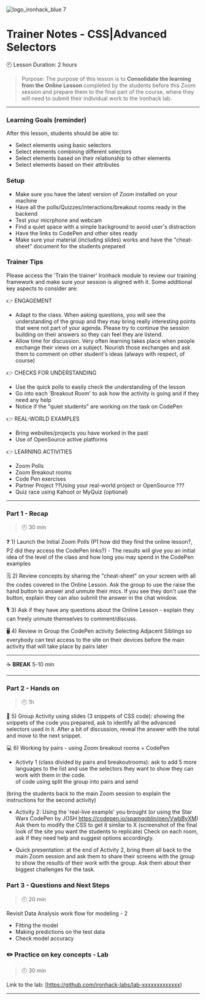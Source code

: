  ![logo_ironhack_blue 7](https://user-images.githubusercontent.com/23629340/40541063-a07a0a8a-601a-11e8-91b5-2f13e4e6b441.png)

# Trainer Notes - CSS|Advanced Selectors

:clock10: Lesson Duration: 2 hours

> Purpose: The purpose of this lesson is to <b> Consolidate the learning from the Online Lesson </b> completed by the students before this Zoom session and prepare them to the final part of the course, where they will need to submit their individual work to the Ironhack lab.

---
### Learning Goals (reminder)

After this lesson, students should be able to:

- Select elements using basic selectors
- Select elements combining different selectors
- Select elements based on their relationship to other elements
- Select elements based on their attributes

### Setup

- Make sure you have the latest version of Zoom installed on your machine
- Have all the polls/Quizzes/interactions/breakout rooms ready in the backend 
- Test your micrphone and webcam
- Find a quiet space with a simple background to avoid user's distraction
- Have the links to CodePen and other sites ready
- Make sure your material (including slides) works and have the "cheat-sheet" document for the students prepared

### Trainer Tips
Please access the 'Train the trainer' Ironhack module to review our training framework and make sure your session is aligned with it. Some additional key aspects to consider are:

👉 ENGAGEMENT
- Adapt to the class. When asking questions, you will see the understanding of the group and they may bring really interesting points that were not part of your agenda. Please try to continue the session building on their answers so they can feel they are listend.
- Allow time for discussion. Very often learning takes place when people exchange their views on a subject. Nourish those exchanges and ask them to comment on other student's ideas (always with respect, of course)

👉 CHECKS FOR UNDERSTANDING
- Use the quick polls to easily check the understanding of the lesson
- Go into each 'Breakout Room' to ask how the activity is going and if they need any help
- Notice if the "quiet students" are working on the task on CodePen

👉 REAL-WORLD EXAMPLES
- Bring websites/projects you have worked in the past
- Use of OpenSource active platforms

👉 LEARNING ACTIVITIES
- Zoom Polls
- Zoom Breakout rooms
- Code Pen exercises
- Partner Project ??Using your real-world project or OpenSource ???
- Quiz race using Kahoot or MyQuiz (optional)

---

### Part 1 - Recap

> :clock10: 30 min

❓  1) Launch the Initial Zoom Polls (P1 how did they find the online lesson?, P2 did they access the CodePen links?) - The results will give you an initial idea of the level of the class and how long you may spend in the CodePen examples

🗒️  2) Review concepts by sharing the "cheat-sheet" on your screen with all the codes covered in the Online Lesson. Ask the group to use the raise the hand button to answer and unmute their mics. If you see they don't use the button, explain they can also submit the answer in the chat window.

🎙️  3) Ask if they have any questions about the Online Lesson - explain they can freely unmute themselves to comment/discuss.

🖥️  4) Review in Group the CodePen activity Selecting Adjacent Siblings so everybody can test access to the site on their devices before the main activity that will take place by pairs later

---

:coffee: **BREAK** 5-10 min

---

### Part 2 - Hands on

> :clock10: 1h


📜  5) Group Activity using slides (3 snippets of CSS code): showing the snippets of the code you prepared, ask to identify all the advanced selectors used in it. After a bit of discussion, reveal the answer with the total and move to the next snippet.

💻  6) Working by pairs - using Zoom breakout rooms + CodePen
- Activty 1 (class divided by pairs and breakoutrooms): ask to add 5 more languages to the list and use the selectors they want to show they can work with them in the code.  
of code using split the group into pairs and send

(bring the students back to the main Zoom session to explain the instructions for the second activity)

- Activity 2: Using the 'real-live example' you brought (or using the Star Wars CodePen by JOSH https://codepen.io/spamgoblin/pen/VwbByXM)
Ask them to modify the CSS to get it similar to X (screenshot of the final look of the site you want the students to replicate) 
Check on each room, ask if they need help and suggest options accordingly.

- Quick presentation: at the end of Activity 2, bring them all back to the main Zoom session and ask them to share their screens with the group to show the results of their work with the group. Ask them about their biggest challenges for the task.


### Part 3 - Questions and Next Steps

> :clock10: 20 min

Revisit Data Analysis work flow for modeling - 2

- Fitting the model
- Making predictions on the test data
- Check model accuracy



### :pencil2: Practice on key concepts - Lab

> :clock10: 30 min


Link to the lab: [https://github.com/ironhack-labs/lab-xxxxxxxxxxxxx)


---

